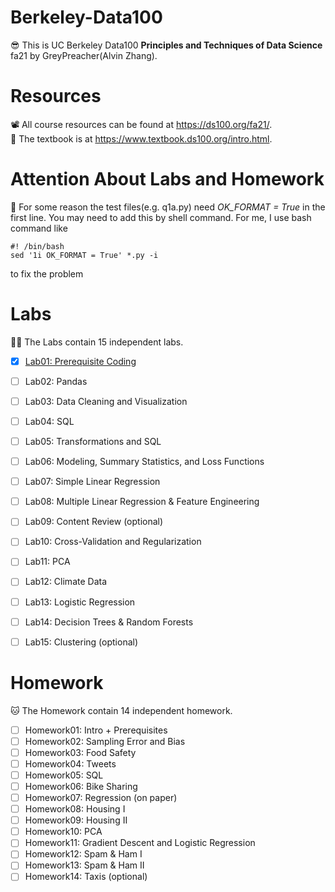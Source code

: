 # Berkeley-Data100
😎 This is UC Berkeley Data100 **Principles and Techniques of Data Science** fa21 by GreyPreacher(Alvin Zhang).

# Resources
📽 All course resources can be found at https://ds100.org/fa21/.  
📖 The textbook is at https://www.textbook.ds100.org/intro.html.

# Attention About Labs and Homework
🎃 For some reason the test files(e.g. q1a.py) need *OK_FORMAT = True* in the first line. You may need to add this by shell command. For me, I use bash command like  

    #! /bin/bash  
    sed '1i OK_FORMAT = True' *.py -i  

to fix the problem

# Labs
🐱‍👓 The Labs contain 15 independent labs. 

- [x] [Lab01: Prerequisite Coding](https://github.com/GreyPreacher/Berkeley-Data100/tree/main/Lab/lab01)
- [ ] Lab02: Pandas
- [ ] Lab03: Data Cleaning and Visualization
- [ ] Lab04: SQL
- [ ] Lab05: Transformations and SQL 
- [ ] Lab06: Modeling, Summary Statistics, and Loss Functions
- [ ] Lab07: Simple Linear Regression
- [ ] Lab08: Multiple Linear Regression & Feature Engineering
- [ ] Lab09: Content Review (optional)
- [ ] Lab10: Cross-Validation and Regularization
- [ ] Lab11: PCA
- [ ] Lab12: Climate Data 
- [ ] Lab13: Logistic Regression
- [ ] Lab14: Decision Trees & Random Forests
- [ ] Lab15: Clustering (optional)


# Homework
🐱 The Homework contain 14 independent homework. 

- [ ] Homework01: Intro + Prerequisites
- [ ] Homework02: Sampling Error and Bias
- [ ] Homework03: Food Safety
- [ ] Homework04: Tweets
- [ ] Homework05: SQL
- [ ] Homework06: Bike Sharing
- [ ] Homework07: Regression (on paper)
- [ ] Homework08: Housing I 
- [ ] Homework09: Housing II
- [ ] Homework10: PCA
- [ ] Homework11: Gradient Descent and Logistic Regression
- [ ] Homework12: Spam & Ham I 
- [ ] Homework13: Spam & Ham II
- [ ] Homework14: Taxis (optional)
